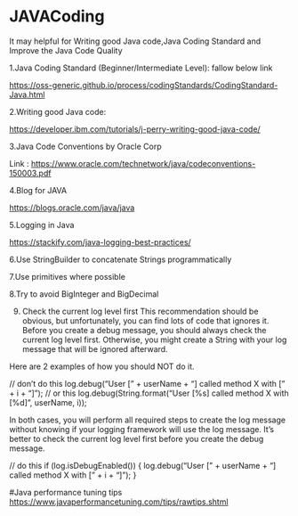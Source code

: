 # JAVACoding
It may helpful for Writing good Java code,Java Coding Standard and Improve the Java Code Quality


1.Java Coding Standard (Beginner/Intermediate Level): fallow below link

https://oss-generic.github.io/process/codingStandards/CodingStandard-Java.html

2.Writing good Java code:

https://developer.ibm.com/tutorials/j-perry-writing-good-java-code/

3.Java Code Conventions by Oracle Corp

Link : https://www.oracle.com/technetwork/java/codeconventions-150003.pdf 

4.Blog for JAVA

https://blogs.oracle.com/java/java

5.Logging in Java

https://stackify.com/java-logging-best-practices/

6.Use StringBuilder to concatenate Strings programmatically

7.Use primitives where possible

8.Try to avoid BigInteger and BigDecimal

9. Check the current log level first
This recommendation should be obvious, but unfortunately, you can find lots of code that ignores it. Before you create a debug message, you should always check the current log level first. Otherwise, you might create a String with your log message that will be ignored afterward.

Here are 2 examples of how you should NOT do it.

// don’t do this
log.debug(“User [” + userName + “] called method X with [” + i + “]”);
// or this
log.debug(String.format(“User [%s] called method X with [%d]”, userName, i));

In both cases, you will perform all required steps to create the log message without knowing if your logging framework will use the log message. It’s better to check the current log level first before you create the debug message.

// do this
if (log.isDebugEnabled()) {
log.debug(“User [” + userName + “] called method X with [” + i + “]”);
}

#Java performance tuning tips
https://www.javaperformancetuning.com/tips/rawtips.shtml








